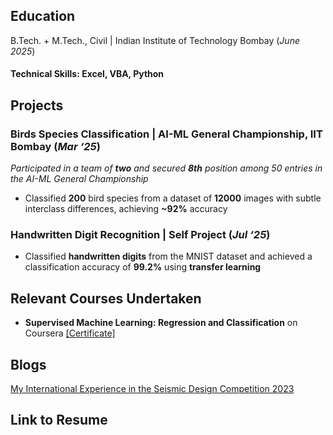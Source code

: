 ## Education
B.Tech. + M.Tech., Civil | Indian Institute of Technology Bombay (_June 2025_)

#### Technical Skills: Excel, VBA, Python

## Projects
### Birds Species Classification | AI-ML General Championship, IIT Bombay (_Mar ‘25_)
_Participated in a team of **two** and secured **8th** position among 50 entries in the AI-ML General Championship_
- Classified **200** bird species from a dataset of **12000** images with subtle interclass differences, achieving **~92%** accuracy

### Handwritten Digit Recognition | Self Project (_Jul ‘25_) 
-	Classified **handwritten digits** from the MNIST dataset and achieved a classification accuracy of **99.2%** using **transfer learning** 

## Relevant Courses Undertaken
- **Supervised Machine Learning: Regression and Classification** on Coursera [[Certificate]](https://civildampiitb.github.io/#/shashankblog)

## Blogs
[My International Experience in the Seismic Design Competition 2023](https://civildampiitb.github.io/#/shashankblog)

## Link to Resume
